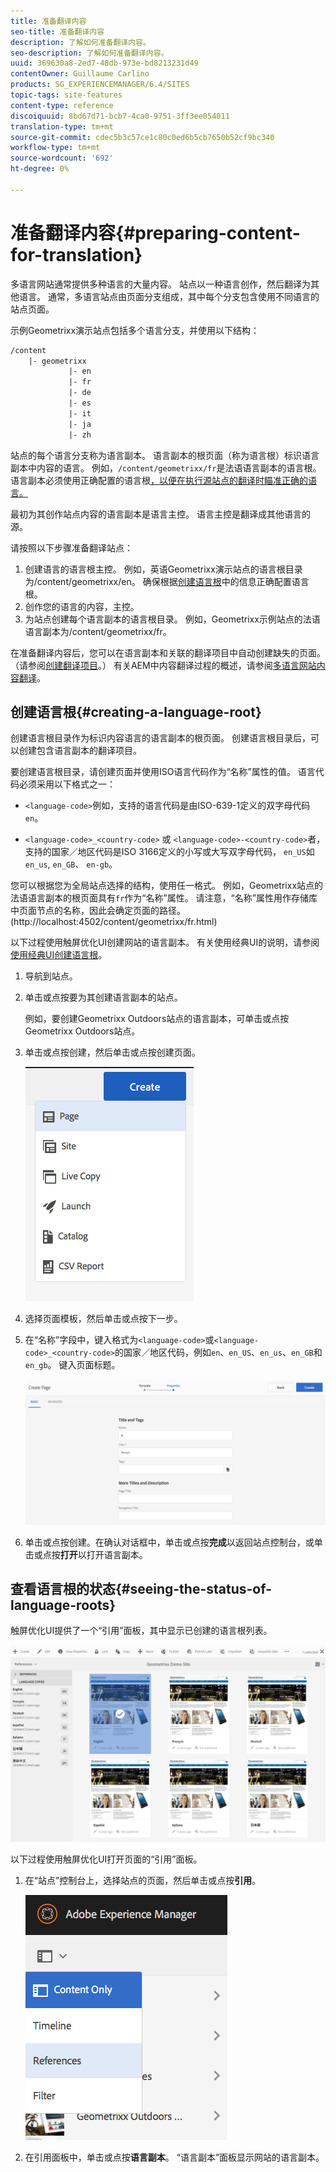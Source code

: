 ```yaml
---
title: 准备翻译内容
seo-title: 准备翻译内容
description: 了解如何准备翻译内容。
seo-description: 了解如何准备翻译内容。
uuid: 369630a8-2ed7-48db-973e-bd8213231d49
contentOwner: Guillaume Carlino
products: SG_EXPERIENCEMANAGER/6.4/SITES
topic-tags: site-features
content-type: reference
discoiquuid: 8bd67d71-bcb7-4ca0-9751-3ff3ee054011
translation-type: tm+mt
source-git-commit: cdec5b3c57ce1c80c0ed6b5cb7650b52cf9bc340
workflow-type: tm+mt
source-wordcount: '692'
ht-degree: 0%

---
```



# 准备翻译内容{#preparing-content-for-translation}

多语言网站通常提供多种语言的大量内容。 站点以一种语言创作，然后翻译为其他语言。 通常，多语言站点由页面分支组成，其中每个分支包含使用不同语言的站点页面。

示例Geometrixx演示站点包括多个语言分支，并使用以下结构：

```xml
/content
    |- geometrixx
             |- en
             |- fr
             |- de
             |- es
             |- it
             |- ja
             |- zh
```

站点的每个语言分支称为语言副本。 语言副本的根页面（称为语言根）标识语言副本中内容的语言。 例如，`/content/geometrixx/fr`是法语语言副本的语言根。 语言副本必须使用正确配置的语言根[，以便在执行源站点的翻译时瞄准正确的语言。](/help/sites-administering/tc-prep.md#creating-a-language-root)

最初为其创作站点内容的语言副本是语言主控。 语言主控是翻译成其他语言的源。

请按照以下步骤准备翻译站点：

1. 创建语言的语言根主控。 例如，英语Geometrixx演示站点的语言根目录为/content/geometrixx/en。 确保根据[创建语言根](/help/sites-administering/tc-prep.md#creating-a-language-root)中的信息正确配置语言根。
1. 创作您的语言的内容，主控。
1. 为站点创建每个语言副本的语言根目录。 例如，Geometrixx示例站点的法语语言副本为/content/geometrixx/fr。

在准备翻译内容后，您可以在语言副本和关联的翻译项目中自动创建缺失的页面。 （请参阅[创建翻译项目](/help/sites-administering/tc-manage.md)。） 有关AEM中内容翻译过程的概述，请参阅[多语言网站内容翻译](/help/sites-administering/translation.md)。

## 创建语言根{#creating-a-language-root}

创建语言根目录作为标识内容语言的语言副本的根页面。 创建语言根目录后，可以创建包含语言副本的翻译项目。

要创建语言根目录，请创建页面并使用ISO语言代码作为“名称”属性的值。 语言代码必须采用以下格式之一：

* `<language-code>`例如，支持的语言代码是由ISO-639-1定义的双字母代码 `en`。

* `<language-code>_<country-code>` 或 `<language-code>-<country-code>`者，支持的国家／地区代码是ISO 3166定义的小写或大写双字母代码， `en_US`如 `en_us`, `en_GB`、 `en-gb`。

您可以根据您为全局站点选择的结构，使用任一格式。  例如，Geometrixx站点的法语语言副本的根页面具有`fr`作为“名称”属性。 请注意，“名称”属性用作存储库中页面节点的名称，因此会确定页面的路径。 (http://localhost:4502/content/geometrixx/fr.html)

以下过程使用触屏优化UI创建网站的语言副本。 有关使用经典UI的说明，请参阅[使用经典UI创建语言根](/help/sites-administering/tc-lroot-classic.md)。

1. 导航到站点。
1. 单击或点按要为其创建语言副本的站点。

   例如，要创建Geometrixx Outdoors站点的语言副本，可单击或点按Geometrixx Outdoors站点。

1. 单击或点按创建，然后单击或点按创建页面。

   ![chlimage_1-21](assets/chlimage_1-21.png)

1. 选择页面模板，然后单击或点按下一步。
1. 在“名称”字段中，键入格式为`<language-code>`或`<language-code>_<country-code>`的国家／地区代码，例如`en`、`en_US`、`en_us`、`en_GB`和`en_gb`。 键入页面标题。

   ![chlimage_1-22](assets/chlimage_1-22.png)

1. 单击或点按创建。在确认对话框中，单击或点按&#x200B;**完成**&#x200B;以返回站点控制台，或单击或点按&#x200B;**打开**&#x200B;以打开语言副本。

## 查看语言根的状态{#seeing-the-status-of-language-roots}

触屏优化UI提供了一个“引用”面板，其中显示已创建的语言根列表。

![chlimage_1-23](assets/chlimage_1-23.png)

以下过程使用触屏优化UI打开页面的“引用”面板。

1. 在“站点”控制台上，选择站点的页面，然后单击或点按&#x200B;**引用**。

   ![chlimage_1-24](assets/chlimage_1-24.png)

1. 在引用面板中，单击或点按&#x200B;**语言副本**。 “语言副本”面板显示网站的语言副本。

